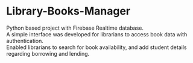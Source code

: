 # Library-Books-Manager
Python based project with Firebase Realtime database.
<br>
A simple interface was developed for librarians to access book data with authentication.
<br>
Enabled librarians to search for book availability, and add student details regarding borrowing and lending. 
